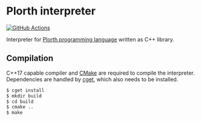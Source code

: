 # Plorth interpreter

[![GitHub Actions](https://img.shields.io/endpoint.svg?url=https%3A%2F%2Factions-badge.atrox.dev%2Fplorth%2Finterpreter%2Fbadge&label=build&logo=none)](https://actions-badge.atrox.dev/plorth/interpreter/goto)

Interpreter for [Plorth programming language](https://plorth.org) written as
C++ library.

## Compilation

C++17 capable compiler and [CMake] are required to compile the interpreter.
Dependencies are handled by [cget], which also needs to be installed.

```bash
$ cget install
$ mkdir build
$ cd build
$ cmake ..
$ make
```

[CMake]: https://cmake.org
[cget]: https://github.com/pfultz2/cget
